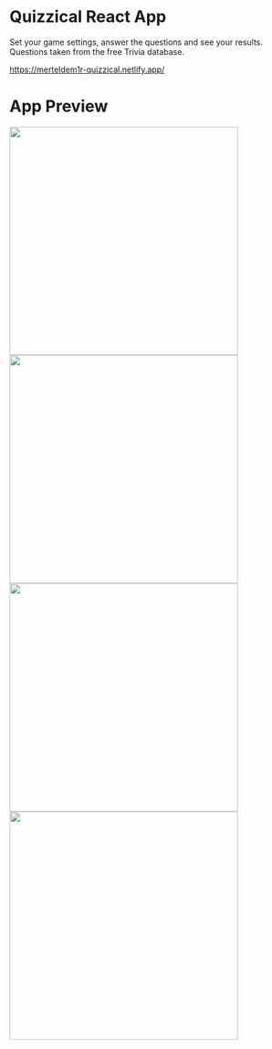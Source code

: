 # Quizzical React App
Set your game settings, answer the questions and see your results. Questions taken from the free Trivia database.

https://merteldem1r-quizzical.netlify.app/

# App Preview
<img width="400" src="https://user-images.githubusercontent.com/113149328/227804144-403f549b-ddc3-4f6a-8712-ee916c874407.png"> <img width="400" src="https://user-images.githubusercontent.com/113149328/227804153-e173bac8-d6ed-41ce-801e-fd53e2fa12d1.png"> <img width="400" src="https://user-images.githubusercontent.com/113149328/227804163-d099be68-c3c2-41de-9a19-ed6bb467d63f.png"> <img width="400" src="https://user-images.githubusercontent.com/113149328/227804177-2c122a87-57e5-4e16-a676-85ed29690675.png">
